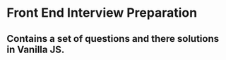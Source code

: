 # Front End Interview Preparation

## Contains a set of questions and there solutions in Vanilla JS.
